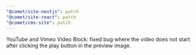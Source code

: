 ```yaml
---
"@comet/site-nextjs": patch
"@comet/site-react": patch
"@comet/cms-site": patch
---
```


YouTube and Vimeo Video Block: fixed bug where the video does not start after clicking the play button in the preview image.
